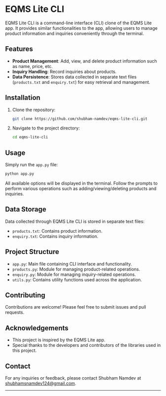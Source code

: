 # EQMS Lite CLI

EQMS Lite CLI is a command-line interface (CLI) clone of the EQMS Lite app. It provides similar functionalities to the app, allowing users to manage product information and inquiries conveniently through the terminal.

## Features

- **Product Management**: Add, view, and delete product information such as name, price, etc.
- **Inquiry Handling**: Record inquiries about products.
- **Data Persistence**: Stores data collected in separate text files (`products.txt` and `enquiry.txt`) for easy retrieval and management.

## Installation

1. Clone the repository:

   ```bash
   git clone https://github.com/shubham-namdev/eqms-lite-cli.git
   ```

2. Navigate to the project directory:

   ```bash
   cd eqms-lite-cli
   ```

## Usage

Simply run the `app.py` file:

```bash
python app.py
```

All available options will be displayed in the terminal. Follow the prompts to perform various operations such as adding/viewing/deleting products and inquiries.

## Data Storage

Data collected through EQMS Lite CLI is stored in separate text files:

- `products.txt`: Contains product information.
- `enquiry.txt`: Contains inquiry information.

## Project Structure

- `app.py`: Main file containing CLI interface and functionality.
- `products.py`: Module for managing product-related operations.
- `enquiry.py`: Module for managing inquiry-related operations.
- `utils.py`: Contains utility functions used across the application.

## Contributing

Contributions are welcome! Please feel free to submit issues and pull requests.

## Acknowledgements

- This project is inspired by the EQMS Lite app.
- Special thanks to the developers and contributors of the libraries used in this project.

## Contact

For any inquiries or feedback, please contact Shubham Namdev at [shubhamsnamdev124@gmail.com](mailto:shubhamsnamdev124@gmail.com).

---

